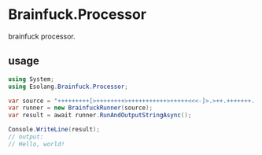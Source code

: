 # Brainfuck.Processor

brainfuck processor.

## usage

```cs
using System;
using Esolang.Brainfuck.Processor;

var source = "+++++++++[>++++++++>+++++++++++>+++++<<<-]>.>++.+++++++..+++.>-.------------.<++++++++.--------.+++.------.--------.>+.";
var runner = new BrainfuckRunner(source);
var result = await runner.RunAndOutputStringAsync();

Console.WriteLine(result);
// output:
// Hello, world!
```
